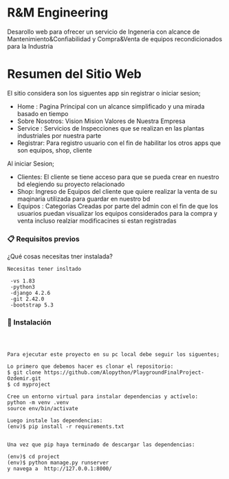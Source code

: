# R&M Engineering

Desarollo web para ofrecer un servicio de Ingeneria con alcance de Mantenimiento&Confiabilidad y Compra&Venta de equipos recondicionados  para la Industria


# Resumen del Sitio Web


El sitio considera son los siguentes app sin registrar o iniciar sesion;

- Home : Pagina Principal con un alcance simplificado y una mirada basado en tiempo
- Sobre Nosotros: Vision Mision Valores de Nuestra Empresa
- Service : Servicios de Inspecciones que se realizan en las plantas industriales por nuestra parte
- Registrar: Para registro usuario con el fin de habilitar los otros apps que son equipos, shop, cliente 



Al iniciar Sesion;

- Clientes: El cliente se tiene acceso para que se pueda crear en nuestro bd elegiendo su proyecto relacionado 
- Shop: Ingreso de Equipos del cliente que quiere realizar la venta de su maqinaria utilizada para guardar en nuestro  bd
- Equipos : Categorias Creadas  por parte del admin con el fin de que los usuarios puedan visualizar los equipos considerados para la compra y venta incluso realziar modificacines si estan registradas







### 📋 Requisitos previos

¿Qué cosas necesitas tner instalada?

```
Necesitas tener insltado 

 -vs 1.83
 -python3 
 -django 4.2.6
 -git 2.42.0 
 -bootstrap 5.3

```

### 🔧 Instalación


```



Para ejecutar este proyecto en su pc local debe seguir los siguentes;

Lo primero que debemos hacer es clonar el repositorio:
$ git clone https://github.com/Alopython/PlaygroundFinalProject-Ozdemir.git
$ cd myproject

Cree un entorno virtual para instalar dependencias y actívelo:
python -m venv .venv
source env/bin/activate

Luego instale las dependencias:
(env)$ pip install -r requirements.txt


Una vez que pip haya terminado de descargar las dependencias:

(env)$ cd project
(env)$ python manage.py runserver
y navega a  http://127.0.0.1:8000/



```






